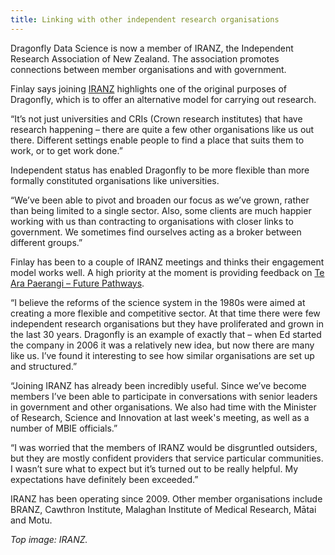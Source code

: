 ```yaml
---
title: Linking with other independent research organisations
---
```


Dragonfly Data Science is now a member of IRANZ, the Independent Research Association of New Zealand. The association promotes connections between member organisations and with government.

<!--more-->

Finlay says joining [IRANZ](https://www.iranz.org.nz/index) highlights one of the original purposes of Dragonfly, which is to offer an alternative model for carrying out research.

“It’s not just universities and CRIs (Crown research institutes) that have research happening – there are quite a few other organisations like us out there. Different settings enable people to find a place that suits them to work, or to get work done.”

Independent status has enabled Dragonfly to be more flexible than more formally constituted organisations like universities.

“We’ve been able to pivot and broaden our focus as we’ve grown, rather than being limited to a single sector. Also, some clients are much happier working with us than contracting to organisations with closer links to government. We sometimes find ourselves acting as a broker between different groups.”

Finlay has been to a couple of IRANZ meetings and thinks their engagement model works well. A high priority at the moment is providing feedback on
[Te Ara Paerangi – Future Pathways](https://www.mbie.govt.nz/science-and-technology/science-and-innovation/research-and-data/te-ara-paerangi-future-pathways/).

“I believe the reforms of the science system in the 1980s were aimed at creating a more flexible and competitive sector. At that time there were few independent research organisations but they have proliferated and grown in the last 30 years. Dragonfly is an example of exactly that – when Ed started the company in 2006 it was a relatively new idea, but now there are many like us. I’ve found it interesting to see how similar organisations are set up and structured.”

“Joining IRANZ has already been incredibly useful. Since we’ve become members I’ve been able to participate in conversations with senior leaders in government and other organisations. We also had time with the Minister of Research, Science and Innovation at last week's meeting, as well as a number of MBIE officials.”

“I was worried that the members of IRANZ would be disgruntled outsiders, but they are mostly confident providers that service particular communities. I wasn’t sure what to expect but it’s turned out to be really helpful. My expectations have definitely been exceeded.”

IRANZ has been operating since 2009. Other member organisations include BRANZ, Cawthron Institute, Malaghan Institute of Medical Research, Mātai and Motu. 

*Top image: IRANZ.*
